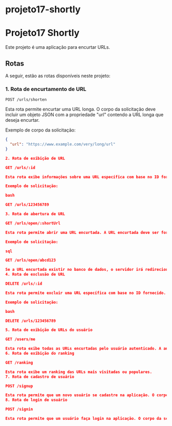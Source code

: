 # projeto17-shortly

# Projeto17 Shortly

Este projeto é uma aplicação para encurtar URLs.

## Rotas

A seguir, estão as rotas disponíveis neste projeto:

### 1. Rota de encurtamento de URL

`POST /urls/shorten`

Esta rota permite encurtar uma URL longa. O corpo da solicitação deve incluir um objeto JSON com a propriedade "url" contendo a URL longa que deseja encurtar.

Exemplo de corpo da solicitação:
```json
{
  "url": "https://www.example.com/very/long/url"
}

2. Rota de exibição de URL

GET /urls/:id

Esta rota exibe informações sobre uma URL específica com base no ID fornecido.

Exemplo de solicitação:

bash

GET /urls/123456789

3. Rota de abertura de URL

GET /urls/open/:shortUrl

Esta rota permite abrir uma URL encurtada. A URL encurtada deve ser fornecida como parâmetro na rota.

Exemplo de solicitação:

sql

GET /urls/open/abcd123

Se a URL encurtada existir no banco de dados, o servidor irá redirecionar para a URL original correspondente.
4. Rota de exclusão de URL

DELETE /urls/:id

Esta rota permite excluir uma URL específica com base no ID fornecido. A autenticação é necessária para acessar esta rota.

Exemplo de solicitação:

bash

DELETE /urls/123456789

5. Rota de exibição de URLs do usuário

GET /users/me

Esta rota exibe todas as URLs encurtadas pelo usuário autenticado. A autenticação é necessária para acessar esta rota.
6. Rota de exibição do ranking

GET /ranking

Esta rota exibe um ranking das URLs mais visitadas ou populares.
7. Rota de cadastro de usuário

POST /signup

Esta rota permite que um novo usuário se cadastre na aplicação. O corpo da solicitação deve incluir informações do usuário, como nome, email e senha.
8. Rota de login de usuário

POST /signin

Esta rota permite que um usuário faça login na aplicação. O corpo da solicitação deve incluir informações de login, como email e senha.
